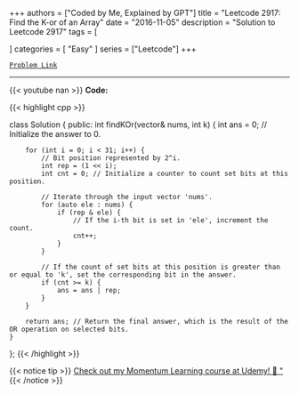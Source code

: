 
+++
authors = ["Coded by Me, Explained by GPT"]
title = "Leetcode 2917: Find the K-or of an Array"
date = "2016-11-05"
description = "Solution to Leetcode 2917"
tags = [
    
]
categories = [
    "Easy"
]
series = ["Leetcode"]
+++



[`Problem Link`](https://leetcode.com/problems/find-the-k-or-of-an-array/description/)

---
{{< youtube nan >}}
**Code:**

{{< highlight cpp >}}

class Solution {
public:
    int findKOr(vector<int>& nums, int k) {
        int ans = 0; // Initialize the answer to 0.
        
        for (int i = 0; i < 31; i++) {
            // Bit position represented by 2^i.
            int rep = (1 << i); 
            int cnt = 0; // Initialize a counter to count set bits at this position.

            // Iterate through the input vector 'nums'.
            for (auto ele : nums) {
                if (rep & ele) {
                    // If the i-th bit is set in 'ele', increment the count.
                    cnt++;
                }
            }

            // If the count of set bits at this position is greater than or equal to 'k', set the corresponding bit in the answer.
            if (cnt >= k) {
                ans = ans | rep;
            }
        }

        return ans; // Return the final answer, which is the result of the OR operation on selected bits.
    }
};
{{< /highlight >}}



{{< notice tip >}}
[Check out my Momentum Learning course at Udemy! 🚀 "](https://www.udemy.com/course/blind-75-the-data-structures-and-algorithms-essentials/)
{{< /notice >}}

